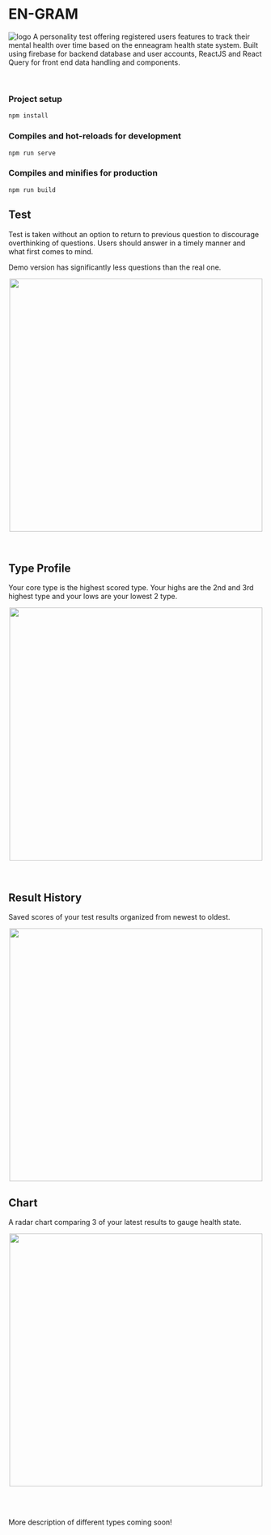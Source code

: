 # EN-GRAM

![logo](../vue/readme/homepage.png)
A personality test offering registered users features to track their mental health over time based on the enneagram health state system. Built using firebase for backend database and user accounts, ReactJS and React Query for front end data handling and components.

<br/>

### Project setup

```
npm install
```

### Compiles and hot-reloads for development

```
npm run serve
```

### Compiles and minifies for production

```
npm run build
```

## Test

<p>Test is taken without an option to return to previous question to discourage overthinking of questions. Users should answer in a timely manner and what first comes to mind.</P>
<p>Demo version has significantly less questions than the real one.</p>

<p align="center">
  <img src="../vue/readme/test.JPG" width="500"/>
</p>


<br/>

## Type Profile

<p>Your core type is the highest scored type.  Your highs are the 2nd and 3rd highest type and your lows are your lowest 2 type.</p>
<p align="center">
  <img src="../vue/readme/breakdown.JPG" width="500"/>
</p>
<br/>

## Result History

<p>Saved scores of your test results organized from newest to oldest.</P>
<p align="center">
  <img src="../vue/readme/history.JPG" width="500"/>
</p?
<br/>

## Chart

<p>A radar chart comparing 3 of your latest results to gauge health state.</P>
<p align="center">
  <img src="../vue/readme/chart.JPG" width="500"/>
</p>
<br/>

<br/>
<p>More description of different types coming soon!</p>
